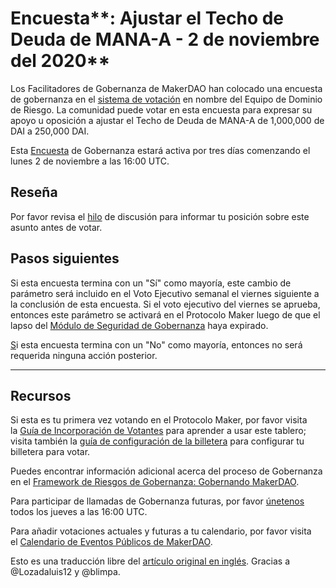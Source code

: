 # Encuesta**: Ajustar el Techo de Deuda de MANA-A - 2 de noviembre del 2020**

Los Facilitadores de Gobernanza de MakerDAO han colocado una encuesta de gobernanza en el [sistema de votación](https://vote.makerdao.com/polling) en nombre del Equipo de Dominio de Riesgo. La comunidad puede votar en esta encuesta para expresar su apoyo u oposición a ajustar el Techo de Deuda de MANA-A de 1,000,000 de DAI a 250,000 DAI.

Esta [Encuesta](https://community-development.makerdao.com/en/learn/governance/on-chain-gov) de Gobernanza estará activa por tres días comenzando el lunes 2 de noviembre a las 16:00 UTC.

## **Reseña**

Por favor revisa el [hilo](https://forum.makerdao.com/t/signal-request-debt-ceiling-adjustments-29th-oct-2020/4931) de discusión para informar tu posición sobre este asunto antes de votar.

## Pasos siguientes

Si esta encuesta termina con un "Sí" como mayoría, este cambio de parámetro será incluido en el Voto Ejecutivo semanal el viernes siguiente a la conclusión de esta encuesta. Si el voto ejecutivo del viernes se aprueba, entonces este parámetro se activará en el Protocolo Maker luego de que el lapso del [Módulo de Seguridad de Gobernanza](https://forum.makerdao.com/tag/govsec-module) haya expirado.

[S](https://forum.makerdao.com/tag/govsec-module)i esta encuesta termina con un "No" como mayoría, entonces no será requerida ninguna acción posterior.

---

## **Recursos**

Si esta es tu primera vez votando en el Protocolo Maker, por favor visita la [Guía de Incorporación de Votantes](https://community-development.makerdao.com/onboarding/voter-onboarding) para aprender a usar este tablero; visita también la [guía de configuración de la billetera](https://community-development.makerdao.com/en/learn/governance/voting-setup/) para configurar tu billetera para votar.

Puedes encontrar información adicional acerca del proceso de Gobernanza en el [Framework de Riesgos de Gobernanza: Gobernando MakerDAO](https://community-development.makerdao.com/governance/governance-risk-framework).

Para participar de llamadas de Gobernanza futuras, por favor [únetenos](https://community-development.makerdao.com/governance/governance-and-risk-meetings) todos los jueves a las 16:00 UTC.

Para añadir votaciones actuales y futuras a tu calendario, por favor visita el [Calendario de Eventos Públicos de MakerDAO](https://calendar.google.com/calendar/embed?src=makerdao.com_3efhm2ghipksegl009ktniomdk%40group.calendar.google.com&ctz=America%2FLos_Angeles).

Esto es una traducción libre del [artículo original en inglés](https://github.com/makerdao/community/blob/master/governance/polls/Debt%20Ceiling%20Adjustment%20for%20MANA-A%20-%20November%202,%202020.md). Gracias a @Lozadaluis12 y @blimpa.
